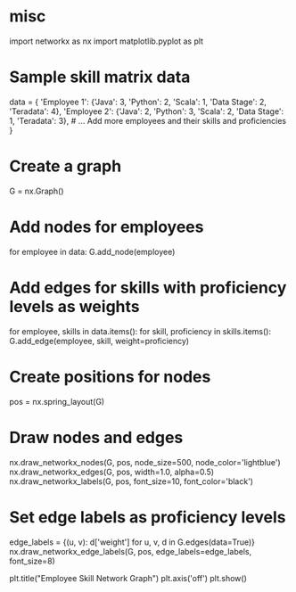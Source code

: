 # misc
import networkx as nx
import matplotlib.pyplot as plt

# Sample skill matrix data
data = {
    'Employee 1': {'Java': 3, 'Python': 2, 'Scala': 1, 'Data Stage': 2, 'Teradata': 4},
    'Employee 2': {'Java': 2, 'Python': 3, 'Scala': 2, 'Data Stage': 1, 'Teradata': 3},
    # ... Add more employees and their skills and proficiencies
}

# Create a graph
G = nx.Graph()

# Add nodes for employees
for employee in data:
    G.add_node(employee)

# Add edges for skills with proficiency levels as weights
for employee, skills in data.items():
    for skill, proficiency in skills.items():
        G.add_edge(employee, skill, weight=proficiency)

# Create positions for nodes
pos = nx.spring_layout(G)

# Draw nodes and edges
nx.draw_networkx_nodes(G, pos, node_size=500, node_color='lightblue')
nx.draw_networkx_edges(G, pos, width=1.0, alpha=0.5)
nx.draw_networkx_labels(G, pos, font_size=10, font_color='black')

# Set edge labels as proficiency levels
edge_labels = {(u, v): d['weight'] for u, v, d in G.edges(data=True)}
nx.draw_networkx_edge_labels(G, pos, edge_labels=edge_labels, font_size=8)

plt.title("Employee Skill Network Graph")
plt.axis('off')
plt.show()
